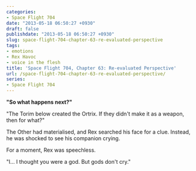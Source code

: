 ```yaml
---
categories:
- Space Flight 704
date: "2013-05-18 06:50:27 +0930"
draft: false
publishdate: "2013-05-18 06:50:27 +0930"
slug: space-flight-704-chapter-63-re-evaluated-perspective
tags:
- emotions
- Rex Havoc
- voice in the flesh
title: 'Space Flight 704, Chapter 63: Re-evaluated Perspective'
url: /space-flight-704-chapter-63-re-evaluated-perspective/
series:
- Space Flight 704
---
```

**"So what happens next?"**

"The Torim below created the Ortrix. If they didn't make it as a weapon, then for what?"

The Other had materialised, and Rex searched his face for a clue. Instead, he was shocked to see his companion crying.

For a moment, Rex was speechless.

"I... I thought you were a god. But gods don't cry."
